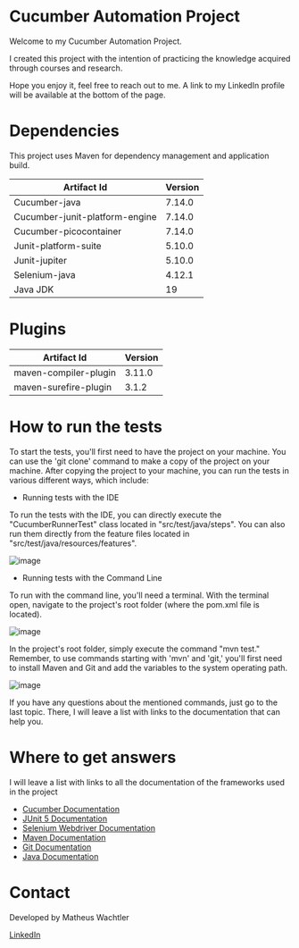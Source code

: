 # Cucumber Automation Project

Welcome to my Cucumber Automation Project.

I created this project with the intention of practicing the knowledge acquired through courses and research.

Hope you enjoy it, feel free to reach out to me. A link to my LinkedIn profile will be available at the bottom of the page.

# Dependencies

This project uses Maven for dependency management and application build.

| Artifact Id  | Version |
| ------------- | ------------- |
| Cucumber-java | 7.14.0 |
| Cucumber-junit-platform-engine  | 7.14.0 |
| Cucumber-picocontainer | 7.14.0 |
| Junit-platform-suite | 5.10.0 |
| Junit-jupiter | 5.10.0 |
| Selenium-java | 4.12.1 |
| Java JDK | 19 |

# Plugins
| Artifact Id  | Version |
| ------------- | ------------- |
| maven-compiler-plugin  | 3.11.0  |
| maven-surefire-plugin  | 3.1.2 |

# How to run the tests

To start the tests, you'll first need to have the project on your machine.
You can use the 'git clone' command to make a copy of the project on your machine.
After copying the project to your machine, you can run the tests in various different ways, which include:

* Running tests with the IDE

To run the tests with the IDE, you can directly execute the "CucumberRunnerTest" class located in "src/test/java/steps".
You can also run them directly from the feature files located in "src/test/java/resources/features".

![image](https://github.com/matheuswachtler/CucumberAutomationProject/assets/76985572/8acea6de-6e9d-4044-a2d9-6cdf56aafb8c)


* Running tests with the Command Line

To run with the command line, you'll need a terminal. 
With the terminal open, navigate to the project's root folder (where the pom.xml file is located).

![image](https://github.com/matheuswachtler/CucumberAutomationProject/assets/76985572/ebad1247-3ba9-4bc5-9270-36a3c8c9ad1a)

In the project's root folder, simply execute the command "mvn test."
Remember, to use commands starting with 'mvn' and 'git,' you'll first need to install Maven and Git and add the variables to the system operating path.

![image](https://github.com/matheuswachtler/CucumberAutomationProject/assets/76985572/4533d5b6-c174-4647-910b-62cd73ab2a1e)

If you have any questions about the mentioned commands, just go to the last topic. There, I will leave a list with links to the documentation that can help you.

# Where to get answers

I will leave a list with links to all the documentation of the frameworks used in the project

* [Cucumber Documentation](https://cucumber.io/docs/installation/java/)
* [JUnit 5 Documentation](https://junit.org/junit5/docs/current/user-guide/)
* [Selenium Webdriver Documentation](https://www.selenium.dev/documentation/webdriver/)
* [Maven Documentation](https://maven.apache.org/)
* [Git Documentation](https://docs.github.com/pt/get-started/using-git/about-git)
* [Java Documentation](https://www.oracle.com/java/technologies/javase/jdk19-archive-downloads.html)

# Contact

Developed by Matheus Wachtler

[LinkedIn](https://www.linkedin.com/in/matheus-wachtler-a9a92911a/)
